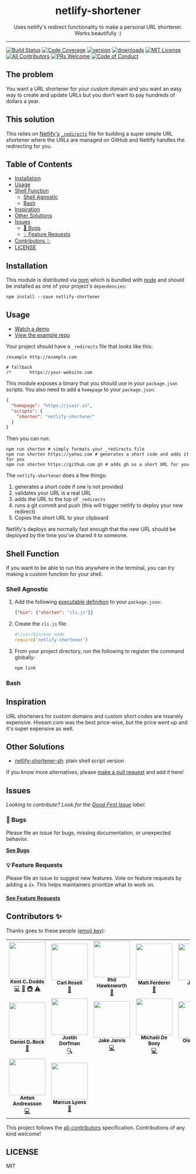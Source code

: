 <div align="center">
<h1>netlify-shortener</h1>

<p>Uses netlify's redirect functionality to make a personal URL shortener. Works beautifully :)</p>
</div>

---

<!-- prettier-ignore-start -->
[![Build Status][build-badge]][build]
[![Code Coverage][coverage-badge]][coverage]
[![version][version-badge]][package]
[![downloads][downloads-badge]][npmtrends]
[![MIT License][license-badge]][license]
[![All Contributors][all-contributors-badge]](#contributors-)
[![PRs Welcome][prs-badge]][prs]
[![Code of Conduct][coc-badge]][coc]
<!-- prettier-ignore-end -->

## The problem

You want a URL shortener for your custom domain and you want an easy way to
create and update URLs but you don't want to pay hundreds of dollars a year.

## This solution

This relies on [Netlify's](https://www.netlify.com)
[`_redirects`](https://www.netlify.com/docs/redirects/) file for building a
super simple URL shortener where the URLs are managed on GitHub and Netlify
handles the redirecting for you.

## Table of Contents

<!-- START doctoc generated TOC please keep comment here to allow auto update -->
<!-- DON'T EDIT THIS SECTION, INSTEAD RE-RUN doctoc TO UPDATE -->

- [Installation](#installation)
- [Usage](#usage)
- [Shell Function](#shell-function)
  - [Shell Agnostic](#shell-agnostic)
  - [Bash](#bash)
- [Inspiration](#inspiration)
- [Other Solutions](#other-solutions)
- [Issues](#issues)
  - [🐛 Bugs](#-bugs)
  - [💡 Feature Requests](#-feature-requests)
- [Contributors ✨](#contributors-)
- [LICENSE](#license)

<!-- END doctoc generated TOC please keep comment here to allow auto update -->

## Installation

This module is distributed via [npm][npm] which is bundled with [node][node] and
should be installed as one of your project's `dependencies`:

```
npm install --save netlify-shortener
```

## Usage

- [Watch a demo](https://www.youtube.com/watch?v=HL6paXyx6hM&list=PLV5CVI1eNcJgCrPH_e6d57KRUTiDZgs0u)
- [View the example repo](https://github.com/kentcdodds/netlify-shortener-example)

Your project should have a `_redirects` file that looks like this:

```
/example http://example.com

# fallback
/*       https://your-website.com
```

This module exposes a binary that you should use in your `package.json` scripts.
You also need to add a `homepage` to your `package.json`:

```json
{
  "homepage": "https://jsair.io",
  "scripts": {
    "shorten": "netlify-shortener"
  }
}
```

Then you can run:

```
npm run shorten # simply formats your _redirects file
npm run shorten https://yahoo.com # generates a short code and adds it for you
npm run shorten https://github.com gh # adds gh as a short URL for you
```

The `netlify-shortener` does a few things:

1. generates a short code if one is not provided
2. validates your URL is a real URL
3. adds the URL to the top of `_redirects`
4. runs a git commit and push (this will trigger netlify to deploy your new
   redirect)
5. Copies the short URL to your clipboard

Netlify's deploys are normally fast enough that the new URL should be deployed
by the time you've shared it to someone.

<a name="bash-function"></a>

## Shell Function

If you want to be able to run this anywhere in the terminal, you can try making
a custom function for your shell.

### Shell Agnostic

1. Add the following [executable definition][npm-bin] to your `package.json`:
   ```json
   {"bin": {"shorten": "cli.js"}}
   ```
2. Create the `cli.js` file:
   ```js
   #!/usr/bin/env node
   require('netlify-shortener')
   ```
3. From your project directory, run the following to register the command
   globally:
   ```sh
   npm link
   ```

### Bash

## Inspiration

URL shorteners for custom domains and custom short codes are insanely expensive.
Hiveam.com was the best price-wise, but the price went up and it's super
expensive as well.

## Other Solutions

- [netlify-shortener-sh](https://github.com/caarlos0/netlify-shortener-sh):
  plain shell script version

If you know more alternatives, please [make a pull request][prs] and add it
here!

## Issues

_Looking to contribute? Look for the [Good First Issue][good-first-issue]
label._

### 🐛 Bugs

Please file an issue for bugs, missing documentation, or unexpected behavior.

[**See Bugs**][bugs]

### 💡 Feature Requests

Please file an issue to suggest new features. Vote on feature requests by adding
a 👍. This helps maintainers prioritize what to work on.

[**See Feature Requests**][requests]

## Contributors ✨

Thanks goes to these people ([emoji key][emojis]):

<!-- ALL-CONTRIBUTORS-LIST:START - Do not remove or modify this section -->
<!-- prettier-ignore-start -->
<!-- markdownlint-disable -->
<table>
  <tr>
    <td align="center"><a href="https://kentcdodds.com"><img src="https://avatars.githubusercontent.com/u/1500684?v=3?s=100" width="100px;" alt=""/><br /><sub><b>Kent C. Dodds</b></sub></a><br /><a href="https://github.com/kentcdodds/netlify-shortener/commits?author=kentcdodds" title="Code">💻</a> <a href="https://github.com/kentcdodds/netlify-shortener/commits?author=kentcdodds" title="Documentation">📖</a> <a href="#infra-kentcdodds" title="Infrastructure (Hosting, Build-Tools, etc)">🚇</a> <a href="https://github.com/kentcdodds/netlify-shortener/commits?author=kentcdodds" title="Tests">⚠️</a></td>
    <td align="center"><a href="https://github.com/CarlRosell"><img src="https://avatars0.githubusercontent.com/u/2036823?v=4?s=100" width="100px;" alt=""/><br /><sub><b>Carl Rosell</b></sub></a><br /><a href="#ideas-CarlRosell" title="Ideas, Planning, & Feedback">🤔</a></td>
    <td align="center"><a href="http://hawksworx.com"><img src="https://avatars3.githubusercontent.com/u/5865?v=4?s=100" width="100px;" alt=""/><br /><sub><b>Phil Hawksworth</b></sub></a><br /><a href="#ideas-philhawksworth" title="Ideas, Planning, & Feedback">🤔</a></td>
    <td align="center"><a href="http://mattferderer.com"><img src="https://avatars3.githubusercontent.com/u/2480667?v=4?s=100" width="100px;" alt=""/><br /><sub><b>Matt Ferderer</b></sub></a><br /><a href="https://github.com/kentcdodds/netlify-shortener/commits?author=mattferderer" title="Documentation">📖</a></td>
    <td align="center"><a href="https://j-f1.github.io"><img src="https://avatars2.githubusercontent.com/u/25517624?v=4?s=100" width="100px;" alt=""/><br /><sub><b>Jed Fox</b></sub></a><br /><a href="#example-j-f1" title="Examples">💡</a></td>
    <td align="center"><a href="https://edm00se.codes/"><img src="https://avatars3.githubusercontent.com/u/622118?v=4?s=100" width="100px;" alt=""/><br /><sub><b>Eric McCormick</b></sub></a><br /><a href="https://github.com/kentcdodds/netlify-shortener/commits?author=edm00se" title="Documentation">📖</a></td>
    <td align="center"><a href="http://www.prestonlamb.com"><img src="https://avatars3.githubusercontent.com/u/2006222?v=4?s=100" width="100px;" alt=""/><br /><sub><b>Preston Lamb</b></sub></a><br /><a href="https://github.com/kentcdodds/netlify-shortener/commits?author=pjlamb12" title="Code">💻</a></td>
  </tr>
  <tr>
    <td align="center"><a href="https://ddbeck.com/"><img src="https://avatars2.githubusercontent.com/u/64103?v=4?s=100" width="100px;" alt=""/><br /><sub><b>Daniel D. Beck</b></sub></a><br /><a href="https://github.com/kentcdodds/netlify-shortener/commits?author=ddbeck" title="Documentation">📖</a></td>
    <td align="center"><a href="https://stackshare.io/jdorfman/decisions"><img src="https://avatars1.githubusercontent.com/u/398230?v=4?s=100" width="100px;" alt=""/><br /><sub><b>Justin Dorfman</b></sub></a><br /><a href="#fundingFinding-jdorfman" title="Funding Finding">🔍</a></td>
    <td align="center"><a href="http://jarv.is"><img src="https://avatars3.githubusercontent.com/u/1703673?v=4?s=100" width="100px;" alt=""/><br /><sub><b>Jake Jarvis</b></sub></a><br /><a href="https://github.com/kentcdodds/netlify-shortener/commits?author=jakejarvis" title="Code">💻</a></td>
    <td align="center"><a href="https://michaeldeboey.be"><img src="https://avatars3.githubusercontent.com/u/6643991?v=4?s=100" width="100px;" alt=""/><br /><sub><b>Michaël De Boey</b></sub></a><br /><a href="https://github.com/kentcdodds/netlify-shortener/commits?author=MichaelDeBoey" title="Code">💻</a></td>
    <td align="center"><a href="https://oisin.io"><img src="https://avatars0.githubusercontent.com/u/5693967?v=4?s=100" width="100px;" alt=""/><br /><sub><b>Oisín Quinn</b></sub></a><br /><a href="https://github.com/kentcdodds/netlify-shortener/commits?author=oisinq" title="Code">💻</a> <a href="https://github.com/kentcdodds/netlify-shortener/commits?author=oisinq" title="Tests">⚠️</a></td>
    <td align="center"><a href="https://github.com/SebJones"><img src="https://avatars3.githubusercontent.com/u/13268343?v=4?s=100" width="100px;" alt=""/><br /><sub><b>SebJones</b></sub></a><br /><a href="https://github.com/kentcdodds/netlify-shortener/commits?author=SebJones" title="Code">💻</a></td>
    <td align="center"><a href="http://gabinaureche.com"><img src="https://avatars1.githubusercontent.com/u/2291025?v=4?s=100" width="100px;" alt=""/><br /><sub><b>Gabin Aureche</b></sub></a><br /><a href="https://github.com/kentcdodds/netlify-shortener/commits?author=Zhouzi" title="Code">💻</a> <a href="https://github.com/kentcdodds/netlify-shortener/commits?author=Zhouzi" title="Tests">⚠️</a></td>
  </tr>
  <tr>
    <td align="center"><a href="http://twitter.com/nat0n"><img src="https://avatars3.githubusercontent.com/u/444538?v=4?s=100" width="100px;" alt=""/><br /><sub><b>Anton Andreasson</b></sub></a><br /><a href="https://github.com/kentcdodds/netlify-shortener/commits?author=naton" title="Code">💻</a></td>
    <td align="center"><a href="https://www.marcuslyons.com"><img src="https://avatars.githubusercontent.com/u/10541922?v=4?s=100" width="100px;" alt=""/><br /><sub><b>Marcus Lyons</b></sub></a><br /><a href="https://github.com/kentcdodds/netlify-shortener/commits?author=marcuslyons" title="Documentation">📖</a></td>
  </tr>
</table>

<!-- markdownlint-restore -->
<!-- prettier-ignore-end -->

<!-- ALL-CONTRIBUTORS-LIST:END -->

This project follows the [all-contributors][all-contributors] specification.
Contributions of any kind welcome!

## LICENSE

MIT

<!-- prettier-ignore-start -->
[npm]: https://www.npmjs.com
[node]: https://nodejs.org
[build-badge]: https://img.shields.io/github/workflow/status/kentcdodds/netlify-shortener/validate?logo=github&style=flat-square
[build]: https://github.com/kentcdodds/netlify-shortener/actions?query=workflow%3Avalidate
[coverage-badge]: https://img.shields.io/codecov/c/github/kentcdodds/netlify-shortener.svg?style=flat-square
[coverage]: https://codecov.io/github/kentcdodds/netlify-shortener
[version-badge]: https://img.shields.io/npm/v/netlify-shortener.svg?style=flat-square
[package]: https://www.npmjs.com/package/netlify-shortener
[downloads-badge]: https://img.shields.io/npm/dm/netlify-shortener.svg?style=flat-square
[npmtrends]: http://www.npmtrends.com/netlify-shortener
[license-badge]: https://img.shields.io/npm/l/netlify-shortener.svg?style=flat-square
[license]: https://github.com/kentcdodds/netlify-shortener/blob/main/LICENSE
[prs-badge]: https://img.shields.io/badge/PRs-welcome-brightgreen.svg?style=flat-square
[prs]: http://makeapullrequest.com
[coc-badge]: https://img.shields.io/badge/code%20of-conduct-ff69b4.svg?style=flat-square
[coc]: https://github.com/kentcdodds/netlify-shortener/blob/main/CODE_OF_CONDUCT.md
[emojis]: https://github.com/all-contributors/all-contributors#emoji-key
[all-contributors]: https://github.com/all-contributors/all-contributors
[all-contributors-badge]: https://img.shields.io/github/all-contributors/kentcdodds/netlify-shortener?color=orange&style=flat-square
[bugs]: https://github.com/kentcdodds/netlify-shortener/issues?utf8=%E2%9C%93&q=is%3Aissue+is%3Aopen+sort%3Acreated-desc+label%3Abug
[requests]: https://github.com/kentcdodds/netlify-shortener/issues?utf8=%E2%9C%93&q=is%3Aissue+is%3Aopen+sort%3Areactions-%2B1-desc+label%3Aenhancement
[good-first-issue]: https://github.com/kentcdodds/netlify-shortener/issues?utf8=%E2%9C%93&q=is%3Aissue+is%3Aopen+sort%3Areactions-%2B1-desc+label%3Aenhancement+label%3A%22good+first+issue%22

[npm-bin]: https://docs.npmjs.com/files/package.json#bin
<!-- prettier-ignore-end -->
